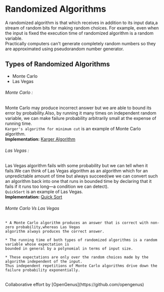 # Randomized Algorithms
A randomized algorithm is that which receives in addition to its input data,a stream of random bits for making random choices.
For example, even when the input is fixed the execution time of randomized algorithm is a random variable. <br >
Practically computers can't generate completely random numbers so they are approximated using pseudorandom number generator.
## Types of Randomized Algorithms
* Monte Carlo
* Las Vegas

###### Monte Carlo :
Monte Carlo may produce incorrect answer but we are able to bound its error by probability.Also, by running it many times on independent random variable, we can make failure probability arbitrarily small at the expense of running time.<br >
```Karger's algorithm for minimum cut``` is an example of Monte Carlo algorithm.<br >
**Implementation:** [Karger Algorithm](https://github.com/RN0311/cosmos/tree/master/code/randomized_algorithms/src/karger_minimum_cut_algorithm)

######  Las Vegas :
Las Vegas algorithm fails with some probability but we can tell when it fails.We can think of Las Vegas algorithm as an algorithm which for an unpredictable amount of time but always succeed(we we can convert such an algorithm back into one that runs in bounded time by declaring that it fails if it runs too long—a condition we can detect).<br >
```QuickSort``` is an example of Las Vegas.<br >
**Implementation:** [Quick Sort](https://github.com/RN0311/cosmos/tree/master/code/randomized_algorithms/src/randomized_quick_sort)


###### Monte Carlo Vs Las Vegas

```
* A Monte Carlo algorithm produces an answer that is correct with non-zero probability,whereas Las Vegas 
algorithm always produces the correct answer.

* The running time of both types of randomized algorithms is a random variable whose expectation is 
bounded in general by a polynomial in terms of input size.

* These expectations are only over the random choices made by the algorithm independent of the input.
Thus independent repetitions of Monte Carlo algorithms drive down the failure probability exponentially.

```
<br >
Collaborative effort by [OpenGenus](https://github.com/opengenus)
